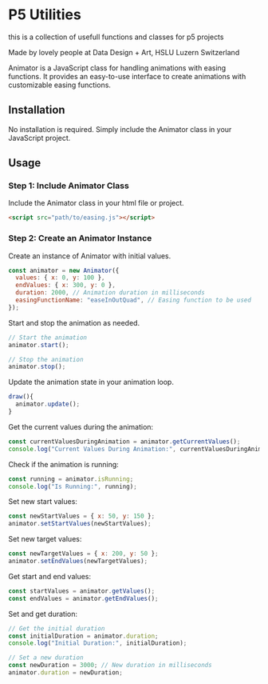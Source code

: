 # P5 Utilities

this is a collection of usefull functions and classes for p5 projects

Made by lovely people at Data Design + Art, HSLU Luzern Switzerland

Animator is a JavaScript class for handling animations with easing functions. It provides an easy-to-use interface to create animations with customizable easing functions.

## Installation

No installation is required. Simply include the Animator class in your JavaScript project.

## Usage

### Step 1: Include Animator Class

Include the Animator class in your html file or project.

```html
<script src="path/to/easing.js"></script>
```

### Step 2: Create an Animator Instance

Create an instance of Animator with initial values.

```javascript
const animator = new Animator({
  values: { x: 0, y: 100 },
  endValues: { x: 300, y: 0 },
  duration: 2000, // Animation duration in milliseconds
  easingFunctionName: "easeInOutQuad", // Easing function to be used
});
```

Start and stop the animation as needed.

```javascript
// Start the animation
animator.start();

// Stop the animation
animator.stop();
```

Update the animation state in your animation loop.

```javascript
draw(){
  animator.update();
}
```

Get the current values during the animation:

```javascript
const currentValuesDuringAnimation = animator.getCurrentValues();
console.log("Current Values During Animation:", currentValuesDuringAnimation);
```

Check if the animation is running:

```javascript
const running = animator.isRunning;
console.log("Is Running:", running);
```

Set new start values:

```javascript
const newStartValues = { x: 50, y: 150 };
animator.setStartValues(newStartValues);
```

Set new target values:

```javascript
const newTargetValues = { x: 200, y: 50 };
animator.setEndValues(newTargetValues);
```

Get start and end values:

```javascript
const startValues = animator.getValues();
const endValues = animator.getEndValues();
```

Set and get duration:

```javascript
// Get the initial duration
const initialDuration = animator.duration;
console.log("Initial Duration:", initialDuration);

// Set a new duration
const newDuration = 3000; // New duration in milliseconds
animator.duration = newDuration;
```
